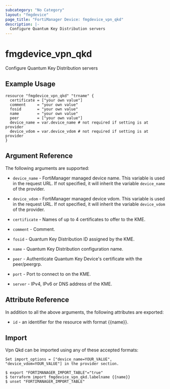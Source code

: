 ```yaml
---
subcategory: "No Category"
layout: "fmgdevice"
page_title: "FortiManager Device: fmgdevice_vpn_qkd"
description: |-
  Configure Quantum Key Distribution servers
---
```


# fmgdevice_vpn_qkd
Configure Quantum Key Distribution servers

## Example Usage

```hcl
resource "fmgdevice_vpn_qkd" "trname" {
  certificate = ["your own value"]
  comment     = "your own value"
  fosid       = "your own value"
  name        = "your own value"
  peer        = ["your own value"]
  device_name = var.device_name # not required if setting is at provider
  device_vdom = var.device_vdom # not required if setting is at provider
}
```

## Argument Reference


The following arguments are supported:

* `device_name` - FortiManager managed device name. This variable is used in the request URL. If not specified, it will inherit the variable `device_name` of the provider.
* `device_vdom` - FortiManager managed device vdom. This variable is used in the request URL. If not specified, it will inherit the variable `device_vdom` of the provider.

* `certificate` - Names of up to 4 certificates to offer to the KME.
* `comment` - Comment.
* `fosid` - Quantum Key Distribution ID assigned by the KME.
* `name` - Quantum Key Distribution configuration name.
* `peer` - Authenticate Quantum Key Device's certificate with the peer/peergrp.
* `port` - Port to connect to on the KME.
* `server` - IPv4, IPv6 or DNS address of the KME.


## Attribute Reference

In addition to all the above arguments, the following attributes are exported:
* `id` - an identifier for the resource with format {{name}}.

## Import

Vpn Qkd can be imported using any of these accepted formats:
```
Set import_options = ["device_name=YOUR_VALUE", "device_vdom=YOUR_VALUE"] in the provider section.

$ export "FORTIMANAGER_IMPORT_TABLE"="true"
$ terraform import fmgdevice_vpn_qkd.labelname {{name}}
$ unset "FORTIMANAGER_IMPORT_TABLE"
```

